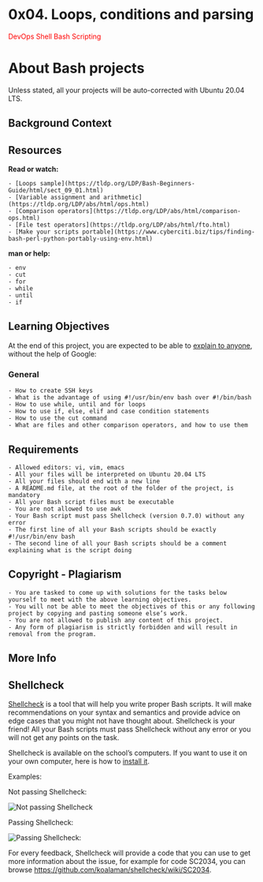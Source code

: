 # 0x04. Loops, conditions and parsing

<span style="color: red"> DevOps Shell Bash Scripting  </span>

# About Bash projects 

Unless stated, all your projects will be auto-corrected with Ubuntu 20.04 LTS.

## Background Context


## Resources

**Read or watch:**

	- [Loops sample](https://tldp.org/LDP/Bash-Beginners-Guide/html/sect_09_01.html)
	- [Variable assignment and arithmetic](https://tldp.org/LDP/abs/html/ops.html)
	- [Comparison operators](https://tldp.org/LDP/abs/html/comparison-ops.html)
	- [File test operators](https://tldp.org/LDP/abs/html/fto.html)
	- [Make your scripts portable](https://www.cyberciti.biz/tips/finding-bash-perl-python-portably-using-env.html)


**man or help:**

	- env
	- cut
	- for
	- while
	- until
	- if

## Learning Objectives

At the end of this project, you are expected to be able to [explain to anyone](https://fs.blog/feynman-learning-technique/), without the help of Google:

### General

	- How to create SSH keys
	- What is the advantage of using #!/usr/bin/env bash over #!/bin/bash
	- How to use while, until and for loops
	- How to use if, else, elif and case condition statements
	- How to use the cut command
	- What are files and other comparison operators, and how to use them

## Requirements

	- Allowed editors: vi, vim, emacs
	- All your files will be interpreted on Ubuntu 20.04 LTS
	- All your files should end with a new line
	- A README.md file, at the root of the folder of the project, is mandatory
	- All your Bash script files must be executable
	- You are not allowed to use awk
	- Your Bash script must pass Shellcheck (version 0.7.0) without any error
	- The first line of all your Bash scripts should be exactly #!/usr/bin/env bash
	- The second line of all your Bash scripts should be a comment explaining what is the script doing

## Copyright - Plagiarism

	- You are tasked to come up with solutions for the tasks below yourself to meet with the above learning objectives.
	- You will not be able to meet the objectives of this or any following project by copying and pasting someone else’s work. 
	- You are not allowed to publish any content of this project.
	- Any form of plagiarism is strictly forbidden and will result in removal from the program.

## More Info

## Shellcheck

[Shellcheck](https://github.com/koalaman/shellcheck) is a tool that will help you write proper Bash scripts. It will make recommendations on your syntax and semantics and provide advice on edge cases that you might not have thought about. Shellcheck is your friend! All your Bash scripts must pass Shellcheck without any error or you will not get any points on the task.

Shellcheck is available on the school’s computers. If you want to use it on your own computer, here is how to [install it](https://github.com/koalaman/shellcheck#installing).

Examples:

Not passing Shellcheck:

![Not passing Shellcheck](https://s3.amazonaws.com/intranet-projects-files/holbertonschool-sysadmin_devops/251/Vxotqyj.png)


Passing Shellcheck:

![Passing Shellcheck:](https://s3.amazonaws.com/intranet-projects-files/holbertonschool-sysadmin_devops/251/ubHWxDU.png)

For every feedback, Shellcheck will provide a code that you can use to get more information about the issue, for example for code SC2034, you can browse https://github.com/koalaman/shellcheck/wiki/SC2034.

